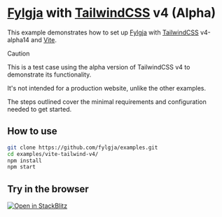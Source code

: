 # [Fylgja] with [TailwindCSS] v4 (Alpha)

This example demonstrates how to set up [Fylgja] with [TailwindCSS] v4-alpha14 and [Vite].

> [!CAUTION]
> This is a test case using the alpha version of TailwindCSS v4 to demonstrate its functionality.
>
> It's not intended for a production website, unlike the other examples.

The steps outlined cover the minimal requirements and configuration needed to get started.

[Fylgja]: https://fylgja.dev/
[TailwindCSS]: https://tailwindcss.com/
[Vite]: https://vitejs.dev/

## How to use

```sh
git clone https://github.com/fylgja/examples.git
cd examples/vite-tailwind-v4/
npm install
npm start
```

## Try in the browser

[![Open in StackBlitz](https://developer.stackblitz.com/img/open_in_stackblitz.svg)](https://stackblitz.com/github/fylgja/examples/tree/main/vite-tailwind-v4?file=index.html)
